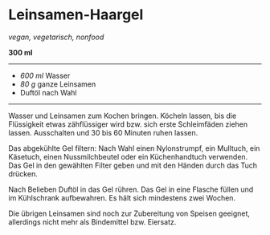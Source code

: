 # Leinsamen-Haargel

*vegan, vegetarisch, nonfood*

**300 ml**

---

- *600 ml* Wasser
- *80 g* ganze Leinsamen
- Duftöl nach Wahl

---

Wasser und Leinsamen zum Kochen bringen. Köcheln lassen, bis die Flüssigkeit etwas zähflüssiger wird bzw. sich erste Schleimfäden ziehen lassen. Ausschalten und 30 bis 60 Minuten ruhen lassen.

Das abgekühlte Gel filtern: Nach Wahl einen Nylonstrumpf, ein Mulltuch, ein Käsetuch, einen Nussmilchbeutel oder ein Küchenhandtuch verwenden. Das Gel in den gewählten Filter geben und mit den Händen durch das Tuch drücken.

Nach Belieben Duftöl in das Gel rühren. Das Gel in eine Flasche füllen und im Kühlschrank aufbewahren. Es hält sich mindestens zwei Wochen.

Die übrigen Leinsamen sind noch zur Zubereitung von Speisen geeignet, allerdings nicht mehr als Bindemittel bzw. Eiersatz.
